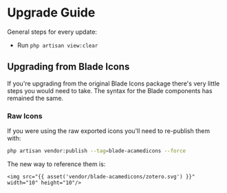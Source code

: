 # Upgrade Guide

General steps for every update:

- Run `php artisan view:clear`

## Upgrading from Blade Icons

If you're upgrading from the original Blade Icons package there's very little steps you would need to take. The syntax for the Blade components has remained the same.

### Raw Icons

If you were using the raw exported icons you'll need to re-publish them with:

```bash
php artisan vendor:publish --tag=blade-acamedicons --force
```

The new way to reference them is:

```blade
<img src="{{ asset('vendor/blade-acamedicons/zotero.svg') }}" width="10" height="10"/>
```
